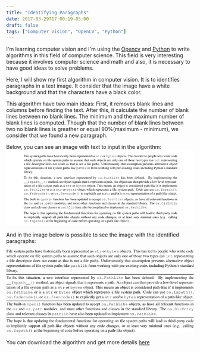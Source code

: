 ```yaml
---
title: "Identifying Paragraphs"
date: 2017-03-29T17:00:19-05:00
draft: false
tags: ["Computer Vision", "OpenCV", "Python"]
---
```


I'm learning computer vision and I'm using the [Opencv](http://docs.opencv.org/)
and [Python](https://www.python.org/) to write algorithms in this field of computer science. This field
is very interesting because it involves computer science and math and also, it is necessary to have good ideas to solve problems.

Here, I will show my first algorithm in computer vision. It is to identifies paragraphs in a text image. It consider that the image
have a white background and that the characters have a black color.

This algorithm have two main ideas: First, it removes blank lines and columns before finding the text. After this, it calculate
the number of blank lines between no blank lines. The minimum and the maximum number of blank lines is computed. Though
that the number of blank lines between two no blank lines is greather or equal 90%(maximum - minimum), we consider that we found
a new paragraph.

Below, you can see an image with text to input in the algorithm:
![Text extract from python's doc](/identify_paragraphs/input.png)

And in the image below is possible to see the image with the identified paragraphs:

![Identified paragraphs](/identify_paragraphs/output.png)

You can download the algorithm and get more details [here](https://github.com/joaojunior/identify_paragraphs_in_image)

